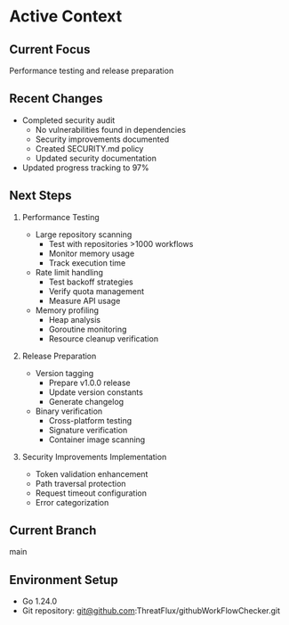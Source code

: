 # Active Context

## Current Focus
Performance testing and release preparation

## Recent Changes
- Completed security audit
  * No vulnerabilities found in dependencies
  * Security improvements documented
  * Created SECURITY.md policy
  * Updated security documentation
- Updated progress tracking to 97%

## Next Steps
1. Performance Testing
   - Large repository scanning
     * Test with repositories >1000 workflows
     * Monitor memory usage
     * Track execution time
   - Rate limit handling
     * Test backoff strategies
     * Verify quota management
     * Measure API usage
   - Memory profiling
     * Heap analysis
     * Goroutine monitoring
     * Resource cleanup verification

2. Release Preparation
   - Version tagging
     * Prepare v1.0.0 release
     * Update version constants
     * Generate changelog
   - Binary verification
     * Cross-platform testing
     * Signature verification
     * Container image scanning

3. Security Improvements Implementation
   - Token validation enhancement
   - Path traversal protection
   - Request timeout configuration
   - Error categorization

## Current Branch
main

## Environment Setup
- Go 1.24.0
- Git repository: git@github.com:ThreatFlux/githubWorkFlowChecker.git
